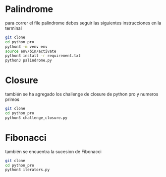 # Palindrome

para correr el file palindrome debes seguir las siguientes instrucciones en la terminal

```sh
git clone
cd python_pro
python3 -m venv env
source env/bin/activate
python3 install -r requirement.txt
python3 palindrome.py
```

# Closure

también se ha agregado los challenge de closure de python pro y numeros primos

```sh
git clone
cd python_pro
python3 challenge_closure.py
```

# Fibonacci


también se encuentra la sucesion de Fibonacci

```sh
git clone
cd python_pro
python3 iterators.py
```